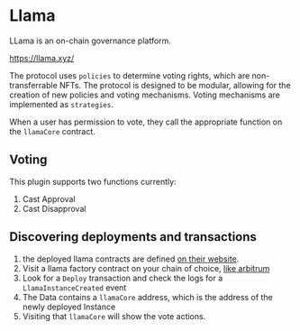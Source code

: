 # Llama 

LLama is an on-chain governance platform.

https://llama.xyz/


The protocol uses `policies` to determine voting rights, which are non-transferrable NFTs.  The protocol is designed to be modular, allowing for the creation of new policies and voting mechanisms.  Voting mechanisms are implemented as `strategies`.

When a user has permission to vote, they call the appropriate function on the `llamaCore` contract.  

## Voting

This plugin supports two functions currently:

1.  Cast Approval
2.  Cast Disapproval


## Discovering deployments and transactions

1.  the deployed llama contracts are defined [on their website](https://docs.llama.xyz/resources/contracts).
2.  Visit a llama factory contract on your chain of choice, [like arbitrum](https://arbiscan.io/address/0xFf5d4E226D9A3496EECE31083a8F493edd79AbEB)
3.  Look for a `Deploy` transaction and check the logs for a `LlamaInstanceCreated` event
4.  The Data contains a `llamaCore` address, which is the address of the newly deployed Instance
5.  Visiting that `llamaCore` will show the vote actions. 
